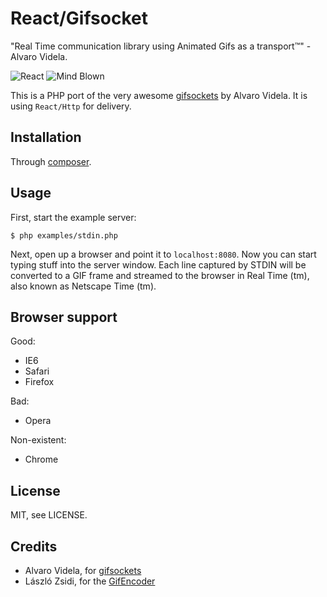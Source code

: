 # React/Gifsocket

"Real Time communication library using Animated Gifs as a transport™" - Alvaro
Videla.

![React](https://raw.github.com/reactphp/gifsocket/master/doc/react.png)
![Mind Blown](https://raw.github.com/reactphp/gifsocket/master/doc/mybrain.gif)

This is a PHP port of the very awesome
[gifsockets](https://github.com/videlalvaro/gifsockets) by Alvaro Videla. It
is using `React/Http` for delivery.

## Installation

Through [composer](http://getcomposer.org).

## Usage

First, start the example server:

    $ php examples/stdin.php

Next, open up a browser and point it to `localhost:8080`. Now you can start
typing stuff into the server window. Each line captured by STDIN will be
converted to a GIF frame and streamed to the browser in Real Time (tm), also
known as Netscape Time (tm).

## Browser support

Good:

* IE6
* Safari
* Firefox

Bad:

* Opera

Non-existent:

* Chrome

## License

MIT, see LICENSE.

## Credits

* Alvaro Videla, for [gifsockets](https://github.com/videlalvaro/gifsockets)
* László Zsidi, for the [GifEncoder](http://www.phpclasses.org/package/3163-PHP-Generate-GIF-animations-from-a-set-of-GIF-images.html)
